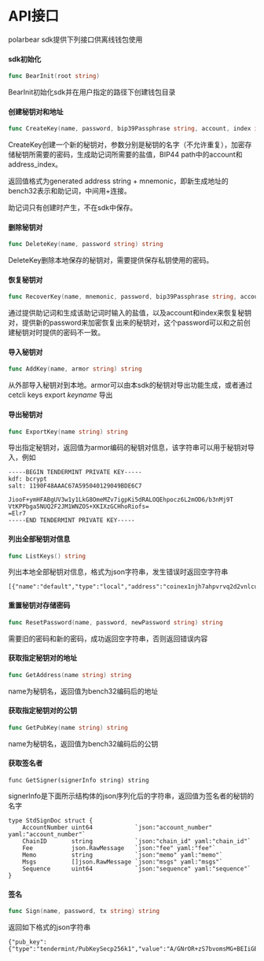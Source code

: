 # API接口

polarbear sdk提供下列接口供离线钱包使用

#### sdk初始化

```go
func BearInit(root string)
```

BearInit初始化sdk并在用户指定的路径下创建钱包目录

#### 创建秘钥对和地址

```go
func CreateKey(name, password, bip39Passphrase string, account, index int) string
```

CreateKey创建一个新的秘钥对，参数分别是秘钥的名字（不允许重复），加密存储秘钥所需要的密码，生成助记词所需要的盐值，BIP44 path中的account和address_index。

返回值格式为generated address string + mnemonic，即新生成地址的bench32表示和助记词，中间用+连接。

助记词只有创建时产生，不在sdk中保存。

#### 删除秘钥对

```go
func DeleteKey(name, password string) string
```

DeleteKey删除本地保存的秘钥对，需要提供保存私钥使用的密码。

#### 恢复秘钥对

```go
func RecoverKey(name, mnemonic, password, bip39Passphrase string, account, index int) string
```

通过提供助记词和生成该助记词时输入的盐值，以及account和index来恢复秘钥对，提供新的password来加密恢复出来的秘钥对，这个password可以和之前创建秘钥对时提供的密码不一致。

#### 导入秘钥对

```go
func AddKey(name, armor string) string
```

从外部导入秘钥对到本地。armor可以由本sdk的秘钥对导出功能生成，或者通过cetcli keys export *keyname* 导出 

#### 导出秘钥对

```go
func ExportKey(name string) string
```

导出指定秘钥对，返回值为armor编码的秘钥对信息，该字符串可以用于秘钥对导入，例如

```
-----BEGIN TENDERMINT PRIVATE KEY-----
kdf: bcrypt
salt: 1190F48AAAC67A595040129049BDE6C7

JiooF+ymHFABgUV3w1y1LkG8OmeMZv7igpKi5dRALOQEhpocz6L2mOD6/b3nMj9T
VtKPPbga5NUQ2F2JM1WNZOS+XKIXzGCHhoRiofs=
=Elr7
-----END TENDERMINT PRIVATE KEY-----
```

#### 列出全部秘钥对信息

```go
func ListKeys() string
```

列出本地全部秘钥对信息，格式为json字符串，发生错误时返回空字符串

```
[{"name":"default","type":"local","address":"coinex1njh7ahpvrvq2d2vnlcuhzlnj0whe2kzgnwe8c6","pubkey":"coinexpub1addwnpepqt80h38na9rfl8t763cpg9kqdwz3kujr6y4adj985k0meyuv7cng7zvfy0a"}]
```

#### 重置秘钥对存储密码

```go
func ResetPassword(name, password, newPassword string) string
```

需要旧的密码和新的密码，成功返回空字符串，否则返回错误内容

#### 获取指定秘钥对的地址

```go
func GetAddress(name string) string
```

name为秘钥名，返回值为bench32编码后的地址

#### 获取指定秘钥对的公钥

```go
func GetPubKey(name string) string
```

name为秘钥名，返回值为bench32编码后的公钥

#### 获取签名者

```
func GetSigner(signerInfo string) string
```

signerInfo是下面所示结构体的json序列化后的字符串，返回值为签名者的秘钥的名字

```
type StdSignDoc struct {
	AccountNumber uint64            `json:"account_number" yaml:"account_number"`
	ChainID       string            `json:"chain_id" yaml:"chain_id"`
	Fee           json.RawMessage   `json:"fee" yaml:"fee"`
	Memo          string            `json:"memo" yaml:"memo"`
	Msgs          []json.RawMessage `json:"msgs" yaml:"msgs"`
	Sequence      uint64            `json:"sequence" yaml:"sequence"`
}
```

#### 签名

```go
func Sign(name, password, tx string) string 
```

返回如下格式的json字符串

```
{"pub_key":{"type":"tendermint/PubKeySecp256k1","value":"A/GNrOR+zS7bvomsMG+BEIiGB8H+EvIDWGqfMOO5GVVV"},"signature":"pxUS22oste4S3Bmix5LDYgns27Lf5NxZH1duGdT+Yu5Fvz2kYOieeb5j/nxvjdM1TQ5wQUPo47vnWW+1fnjuiQ=="}
```

